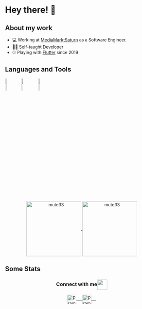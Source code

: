 # Hey there! 👋 

## About my work

- 💻 Working at [MediaMarktSaturn](https://www.mediamarktsaturn.com/) as a Software Engineer.
- 👨‍🎓 Self-taught Developer
- ⚾ Playing with [Flutter](https://flutter.dev) since 2019 

## Languages and Tools

<p>
  <code><img width="10%" src="https://www.vectorlogo.zone/logos/flutterio/flutterio-ar21.svg"></code>
  <code><img width="10%" src="https://www.vectorlogo.zone/logos/firebase/firebase-ar21.svg"></code>
  <code><img width="10%" src="https://www.vectorlogo.zone/logos/git-scm/git-scm-ar21.svg"></code>
</p>

<p align="center">
<a href="https://github.com/mute33">
  <img height="180em" align="center" src="https://github-readme-stats.vercel.app/api?username=mute33&show_icons=true&locale=en&theme=algolia&include_all_commits=true&count_private=true" alt="mute33"/>
  <img height="180em" align="center" src="https://github-readme-stats.vercel.app/api/top-langs?username=mute33&show_icons=true&locale=en&layout=compact&langs_count=8&theme=algolia" alt="mute33"/>
</a>
</p>

## Some Stats

<div align="center">
  <h3 align="center">Connect with me<img align="center" src="https://github.com/rajput2107/rajput2107/blob/master/Assets/Handshake.gif" height="33px" /></h3> 
</div>
<p align="center">
 <a href="https://www.linkedin.com/in/murat-tekin-890/" target=”_blank”>
  <img align="center" alt="Pramod's LinkedIn" width="30px" src="https://www.vectorlogo.zone/logos/linkedin/linkedin-icon.svg" /> &nbsp; &nbsp;
 </a>
 <a href="https://twitter.com/iamMurat4real" target=”_blank”>
  <img align="center" alt="Pramod's Twitter" width="30px" src="https://www.vectorlogo.zone/logos/twitter/twitter-official.svg" /> &nbsp; &nbsp;
 </a>
</p>


